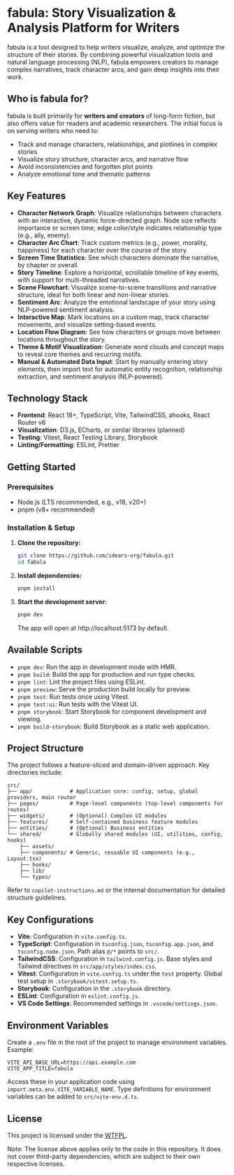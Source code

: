 # fabula: Story Visualization & Analysis Platform for Writers

fabula is a tool designed to help writers visualize, analyze, and optimize the structure of their stories. By combining powerful visualization tools and natural language processing (NLP), fabula empowers creators to manage complex narratives, track character arcs, and gain deep insights into their work.

## Who is fabula for?

fabula is built primarily for **writers and creators** of long-form fiction, but also offers value for readers and academic researchers. The initial focus is on serving writers who need to:

- Track and manage characters, relationships, and plotlines in complex stories
- Visualize story structure, character arcs, and narrative flow
- Avoid inconsistencies and forgotten plot points
- Analyze emotional tone and thematic patterns

## Key Features

- **Character Network Graph**: Visualize relationships between characters with an interactive, dynamic force-directed graph. Node size reflects importance or screen time; edge color/style indicates relationship type (e.g., ally, enemy).
- **Character Arc Chart**: Track custom metrics (e.g., power, morality, happiness) for each character over the course of the story.
- **Screen Time Statistics**: See which characters dominate the narrative, by chapter or overall.
- **Story Timeline**: Explore a horizontal, scrollable timeline of key events, with support for multi-threaded narratives.
- **Scene Flowchart**: Visualize scene-to-scene transitions and narrative structure, ideal for both linear and non-linear stories.
- **Sentiment Arc**: Analyze the emotional landscape of your story using NLP-powered sentiment analysis.
- **Interactive Map**: Mark locations on a custom map, track character movements, and visualize setting-based events.
- **Location Flow Diagram**: See how characters or groups move between locations throughout the story.
- **Theme & Motif Visualization**: Generate word clouds and concept maps to reveal core themes and recurring motifs.
- **Manual & Automated Data Input**: Start by manually entering story elements, then import text for automatic entity recognition, relationship extraction, and sentiment analysis (NLP-powered).

## Technology Stack

- **Frontend**: React 18+, TypeScript, Vite, TailwindCSS, ahooks, React Router v6
- **Visualization**: D3.js, ECharts, or similar libraries (planned)
- **Testing**: Vitest, React Testing Library, Storybook
- **Linting/Formatting**: ESLint, Prettier

## Getting Started

### Prerequisites

- Node.js (LTS recommended, e.g., v18, v20+)
- pnpm (v8+ recommended)

### Installation & Setup

1. **Clone the repository:**

   ```bash
   git clone https://github.com/idears-org/fabula.git
   cd fabula
   ```

2. **Install dependencies:**

   ```bash
   pnpm install
   ```

3. **Start the development server:**

   ```bash
   pnpm dev
   ```

   The app will open at http://localhost:5173 by default.

## Available Scripts

- `pnpm dev`: Run the app in development mode with HMR.
- `pnpm build`: Build the app for production and run type checks.
- `pnpm lint`: Lint the project files using ESLint.
- `pnpm preview`: Serve the production build locally for preview.
- `pnpm test`: Run tests once using Vitest.
- `pnpm test:ui`: Run tests with the Vitest UI.
- `pnpm storybook`: Start Storybook for component development and viewing.
- `pnpm build-storybook`: Build Storybook as a static web application.

## Project Structure

The project follows a feature-sliced and domain-driven approach. Key directories include:

```text
src/
├── app/            # Application core: config, setup, global providers, main router
├── pages/          # Page-level components (top-level components for routes)
├── widgets/        # (Optional) Complex UI modules
├── features/       # Self-contained business feature modules
├── entities/       # (Optional) Business entities
└── shared/         # Globally shared modules (UI, utilities, config, hooks)
    ├── assets/
    ├── components/ # Generic, reusable UI components (e.g., Layout.tsx)
    ├── hooks/
    ├── lib/
    └── types/
```

Refer to `copilot-instructions.md` or the internal documentation for detailed structure guidelines.

## Key Configurations

- **Vite**: Configuration in `vite.config.ts`.
- **TypeScript**: Configuration in `tsconfig.json`, `tsconfig.app.json`, and `tsconfig.node.json`. Path alias `@/*` points to `src/`.
- **TailwindCSS**: Configuration in `tailwind.config.js`. Base styles and Tailwind directives in `src/app/styles/index.css`.
- **Vitest**: Configuration in `vite.config.ts` under the `test` property. Global test setup in `.storybook/vitest.setup.ts`.
- **Storybook**: Configuration in the `.storybook` directory.
- **ESLint**: Configuration in `eslint.config.js`.
- **VS Code Settings**: Recommended settings in `.vscode/settings.json`.

## Environment Variables

Create a `.env` file in the root of the project to manage environment variables. Example:

```env
VITE_API_BASE_URL=https://api.example.com
VITE_APP_TITLE=fabula
```

Access these in your application code using `import.meta.env.VITE_VARIABLE_NAME`.
Type definitions for environment variables can be added to `src/vite-env.d.ts`.

## License

This project is licensed under the [WTFPL](LICENSE).

Note: The license above applies only to the code in this repository. It does not cover third-party dependencies, which are subject to their own respective licenses.
